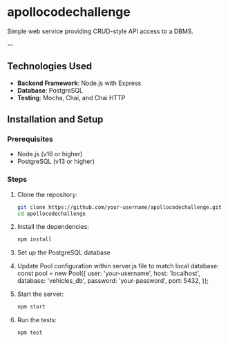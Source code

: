 # apollocodechallenge
Simple web service providing CRUD-style API access to a DBMS.

--

## Technologies Used
- **Backend Framework**: Node.js with Express
- **Database**: PostgreSQL
- **Testing**: Mocha, Chai, and Chai HTTP

## Installation and Setup

### Prerequisites
- Node.js (v16 or higher)
- PostgreSQL (v13 or higher)

### Steps
1. Clone the repository:
   ```bash
   git clone https://github.com/your-username/apollocodechallenge.git
   cd apollocodechallenge

2. Install the dependencies:
    ```bash
    npm install

3. Set up the PostgreSQL database

4. Update Pool configuration within server.js file to match local database:
    const pool = new Pool({
        user: 'your-username',
        host: 'localhost',
        database: 'vehicles_db',
        password: 'your-password',
        port: 5432,
    });

5. Start the server: 
    ```bash
    npm start

6. Run the tests: 
    ```bash
    npm test